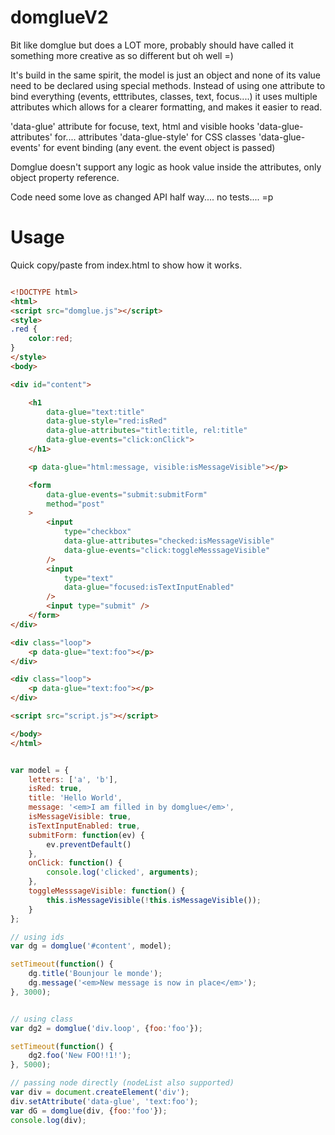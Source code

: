 domglueV2
=========

Bit like domglue but does a LOT more, probably should have called it something more creative as so different but oh well =)

It's build in the same spirit, the model is just an object and none of its value need to be declared using special methods.
Instead of using one attribute to bind everything (events, etttributes, classes, text, focus....) it uses multiple attributes 
which allows for a clearer formatting, and makes it easier to read.

'data-glue' attribute for focuse, text, html and visible hooks
'data-glue-attributes' for.... attributes
'data-glue-style' for CSS classes
'data-glue-events' for event binding (any event. the event object is passed)

Domglue doesn't support any logic as hook value inside the attributes, only object property reference.

Code need some love as changed API half way.... no tests.... =p

# Usage

Quick copy/paste from index.html to show how it works.

```html

<!DOCTYPE html>
<html>
<script src="domglue.js"></script>
<style>
.red {
	color:red;
}
</style>
<body>

<div id="content">

    <h1 
		data-glue="text:title"
		data-glue-style="red:isRed"
		data-glue-attributes="title:title, rel:title"
		data-glue-events="click:onClick">
	</h1>

    <p data-glue="html:message, visible:isMessageVisible"></p>

	<form 
		data-glue-events="submit:submitForm" 
		method="post"
	> 
		<input 
			type="checkbox" 
			data-glue-attributes="checked:isMessageVisible" 
			data-glue-events="click:toggleMesssageVisible"
		/>
		<input 
			type="text" 
			data-glue="focused:isTextInputEnabled"  
		/>
		<input type="submit" />
	</form>
</div>

<div class="loop">
    <p data-glue="text:foo"></p>
</div>

<div class="loop">
    <p data-glue="text:foo"></p>
</div>

<script src="script.js"></script>

</body>
</html>

```

```javascript

var model = {
	letters: ['a', 'b'],
	isRed: true,
	title: 'Hello World',
	message: '<em>I am filled in by domglue</em>',
	isMessageVisible: true,
	isTextInputEnabled: true,
	submitForm: function(ev) {
		ev.preventDefault()
	},
	onClick: function() {
		console.log('clicked', arguments);
	},
	toggleMesssageVisible: function() {
		this.isMessageVisible(!this.isMessageVisible());
	}
};

// using ids
var dg = domglue('#content', model); 

setTimeout(function() {
    dg.title('Bounjour le monde');
    dg.message('<em>New message is now in place</em>');
}, 3000);


// using class
var dg2 = domglue('div.loop', {foo:'foo'});

setTimeout(function() {
    dg2.foo('New FOO!!1!');
}, 5000);

// passing node directly (nodeList also supported)
var div = document.createElement('div');
div.setAttribute('data-glue', 'text:foo');
var dG = domglue(div, {foo:'foo'});
console.log(div);

```